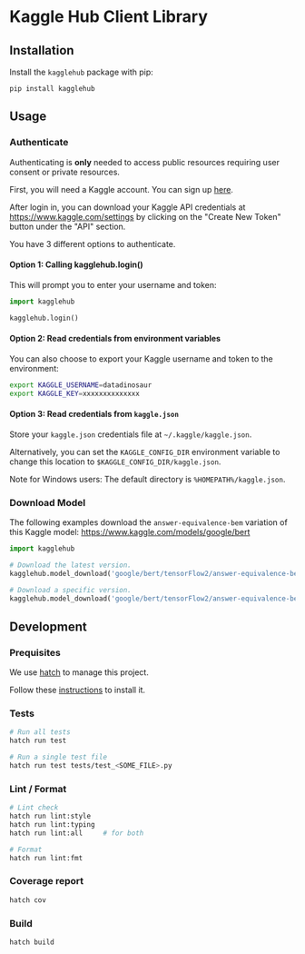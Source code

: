 # Kaggle Hub Client Library

## Installation

Install the `kagglehub` package with pip:

```
pip install kagglehub
```

## Usage

### Authenticate

Authenticating is **only** needed to access public resources requiring user consent or private resources.

First, you will need a Kaggle account. You can sign up [here](https://www.kaggle.com/account/login).

After login in, you can download your Kaggle API credentials at https://www.kaggle.com/settings by clicking on the "Create New Token" button under the "API" section.

You have 3 different options to authenticate.

#### Option 1: Calling kagglehub.login()

This will prompt you to enter your username and token:

```python
import kagglehub

kagglehub.login()
```

#### Option 2: Read credentials from environment variables

You can also choose to export your Kaggle username and token to the environment:

```sh
export KAGGLE_USERNAME=datadinosaur
export KAGGLE_KEY=xxxxxxxxxxxxxx
```

#### Option 3: Read credentials from `kaggle.json`

Store your `kaggle.json` credentials file at `~/.kaggle/kaggle.json`.

Alternatively, you can set the `KAGGLE_CONFIG_DIR` environment variable to change this location to `$KAGGLE_CONFIG_DIR/kaggle.json`.

Note for Windows users: The default directory is `%HOMEPATH%/kaggle.json`.

### Download Model

The following examples download the `answer-equivalence-bem` variation of this Kaggle model: https://www.kaggle.com/models/google/bert


```python
import kagglehub

# Download the latest version.
kagglehub.model_download('google/bert/tensorFlow2/answer-equivalence-bem')

# Download a specific version.
kagglehub.model_download('google/bert/tensorFlow2/answer-equivalence-bem/1')
```

## Development

### Prequisites

We use [hatch](https://hatch.pypa.io) to manage this project.

Follow these [instructions](https://hatch.pypa.io/latest/install/) to install it.

### Tests

```sh
# Run all tests
hatch run test

# Run a single test file
hatch run test tests/test_<SOME_FILE>.py
```

### Lint / Format

```sh
# Lint check
hatch run lint:style
hatch run lint:typing
hatch run lint:all     # for both

# Format
hatch run lint:fmt
```

### Coverage report

```sh
hatch cov
```

### Build

```sh
hatch build
```
